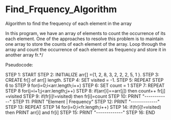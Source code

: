 # Find_Frquency_Algorithm
Algorithm to find the frequency of each element in the array

In this program, we have an array of elements to count the occurrence of its each element. One of the approaches to resolve this problem is to maintain one array to store the counts of each element of the array. Loop through the array and count the occurrence of each element as frequency and store it in another array fr.*/


Pseudocode:

STEP 1: START
STEP 2: INITIALIZE arr[] ={1, 2, 8, 3, 2, 2, 2, 5, 1 }.
STEP 3: CREATE fr[] of arr[] length.
STEP 4: SET visited = -1.
STEP 5: REPEAT STEP 6 to STEP 9 for(i=0;i<arr.length;i++)
STEP 6: SET count = 1
STEP 7: REPEAT STEP 8 for(j=i+1;j<arr.length;j++)
STEP 8: if(arr[i]==arr[j]) then
            count++
            fr[j] =visited
STEP 9: if(fr[i]!=visited) then
            fr[i]=count
STEP 10: PRINT "------------"
STEP 11: PRINT "Element | Frequency"
STEP 12: PRINT "-------------"
STEP 13: REPEAT STEP 14 for(i=0;i<fr.length;i++)
STEP 14: if(fr[i]!=visited) then
            PRINT arr[i] and fr[i]
STEP 15: PRINT "-------------"
STEP 16: END 

